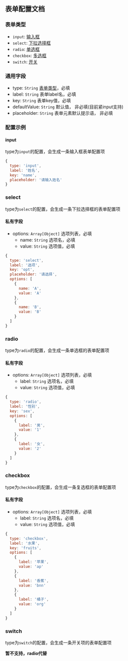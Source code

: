 

## 表单配置文档


### 表单类型

* `input`: [输入框](#input)
* `select`: [下拉选择框](#select)
* `radio`: [单选框](#radio)
* `checkbox`: [多选框](#checkbox)
* `switch`: [开关](#switch)

### 通用字段

* type: `String` [表单类型](#表单类型)，必填
* label: `String` 表单label名，必填
* key: `String` 表单key值，必填
* defaultValue: `String` 默认值， 非必填(目前紧input支持)
* placeholder: `String` 表单元素默认提示语， 非必填

### 配置示例

#### input

type为`input`的配置，会生成一条输入框表单配置项

```javascript
{
  type: 'input',
  label: '姓名',
  key: 'name',
  placeholder: '请输入姓名'
}
```

### select

type为`select`的配置，会生成一条下拉选择框的表单配置项

#### 私有字段

* options: `Array[Object]` 选项列表，必填
  * name: `String` 选项名，必填
  * value: `String` 选项值，必填

```javascript
{
  type: 'select',
  label: '选项',
  key: 'opt',
  placeholder: '请选择',
  options: [
    {
      name: 'A',
      value: 'A'
    },
    {
      name: 'B',
      value: 'B'
    }
  ]
}
```

### radio

type为`radio`的配置，会生成一条单选框的表单配置项

#### 私有字段

* options: `Array[Object]` 选项列表，必填
  * label: `String` 选项名，必填
  * value: `String` 选项值，必填

```javascript
{
  type: 'radio',
  label: '性别',
  key: 'sex',
  options: [
    {
      label: '男',
      value: '1'
    },
    {
      label: '女',
      value: '2'
    }
  ]
}
```

### checkbox

type为`checkbox`的配置，会生成一条复选框的表单配置项

#### 私有字段

* options: `Array[Object]` 选项列表，必填
  * label: `String` 选项名，必填
  * value: `String` 选项值，必填

```javascript
{
  type: 'checkbox',
  label: '水果',
  key: 'fruits',
  options: [
    {
      label: '苹果',
      value: 'ap'
    },
    {
      label: '香蕉',
      value: 'bnn'
    },
    {
      label: '橘子',
      value: 'org'
    }
  ]
}
```

### switch

type为`switch`的配置，会生成一条开关项的表单配置项

**暂不支持，radio代替**